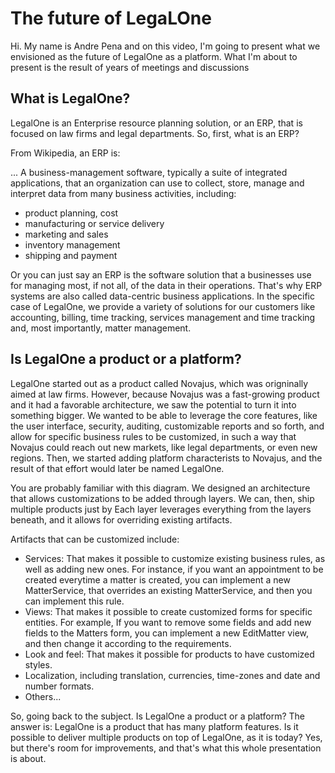 The future of LegaLOne
===

Hi. My name is Andre Pena and on this video, I'm going to present what we envisioned as the future of LegalOne as a platform.
What I'm about to present is the result of years of meetings and discussions 
 
 What is LegalOne?
 ---
 
LegalOne is an Enterprise resource planning solution, or an ERP, that is focused on law firms and legal departments.
So, first, what is an ERP?
 
From Wikipedia, an ERP is:

... A business-management software, typically a suite of integrated applications, that an organization can use to collect, store, manage and 
interpret data from many business activities, including:

 - product planning, cost
 - manufacturing or service delivery
 - marketing and sales
 - inventory management
 - shipping and payment
 
Or you can just say an ERP is the software solution that a businesses use for managing most, if not all, of the data in 
their operations. That's why ERP systems are also called data-centric business applications. In the specific case of
LegalOne, we provide a variety of solutions for our customers like accounting, billing, time tracking, services management 
and time tracking and, most importantly, matter management.

Is LegalOne a product or a platform?
---

LegalOne started out as a product called Novajus, which was origninally aimed at law firms. However, because Novajus was a fast-growing product and it had a favorable architecture, we saw the potential to turn it into something bigger. We wanted to be able to leverage the core features, like the user interface, security, auditing, customizable reports and so forth, and allow for specific business rules to be customized, in such a way that Novajus could reach out new markets, like legal departments, or even new regions. Then, we started adding platform characterists to Novajus, and the result of that effort would later be named LegalOne.

You are probably familiar with this diagram. We designed an architecture that allows customizations to be added through layers. We can, then, ship multiple products just by  Each layer leverages everything from the layers beneath, and it allows for overriding existing artifacts.

Artifacts that can be  customized include:

 - Services: That makes it possible to customize existing business rules, as well as adding new ones. For instance, if you want an appointment to be created everytime a matter is created, you can implement a new MatterService, that overrides an existing MatterService, and then you can implement this rule.
 - Views: That makes it possible to create customized forms for specific entities. For example, If you want to remove some fields and add new fields to the Matters form, you can implement a new EditMatter view, and then change it according to the requirements.
 - Look and feel: That makes it possible for products to have customized styles.
 - Localization, including translation, currencies, time-zones and date and number formats.
 - Others...

So, going back to the subject. Is LegalOne a product or a platform? The answer is: LegalOne is a product that has many platform features. Is it possible to deliver multiple products on top of LegalOne, as it is today? Yes, but there's room for improvements, and that's what this whole presentation is about.


